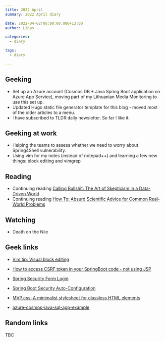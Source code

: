 ```yaml
---
title: 2022 April
summary: 2022 April diary

date: 2022-04-02T08:00:00.000+13:00
author: Linas

categories:
  - diary

tags:
  - diary

---
```


## Geeking

* Set up an Azure account (Cosmos DB + Java Spring Boot application on Azure App Service), moving part of my Lithuanian Media Monitoring to use this set up.
* Updated Hugo static file generator template for this blog - moved most of the older articles to a menu.
* I have subscribed to TLDR  daily newsletter. So far I like it.

## Geeking at work

* Helping the teams to assess whether we need to worry about Spring4Shell vulnerability.
* Using vim for my notes (instead of notepad++) and learning a few new things: block editing and vimgrep

## Reading

* Continuing reading [Calling Bullshit: The Art of Skepticism in a Data-Driven World](https://www.goodreads.com/book/show/48889983-calling-bullshit)
* Continuing reading [How To: Absurd Scientific Advice for Common Real-World Problems](https://www.goodreads.com/book/show/43852758-how-to)

## Watching

* Death on the Nile

## Geek links

* [Vim tip: Visual block editing](https://without-brains.net/2020/08/26/vim-tip-visual-block-editing/)
* [How to access CSRF token in your SpringBoot code - not using JSP](https://stackoverflow.com/a/20960352/1163183)

* [Spring Security Form Login](https://www.baeldung.com/spring-security-login)
* [Spring Boot Security Auto-Configuration](https://www.baeldung.com/spring-boot-security-autoconfiguration)

* [MVP.css: A minimalist stylesheet for classless HTML elements](https://andybrewer.github.io/mvp/)

* [azure-cosmos-java-sql-app-example](https://github.com/Azure-Samples/azure-cosmos-java-sql-app-example)

## Random links

TBC
